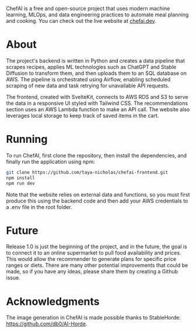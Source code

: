 ChefAI is a free and open-source project that uses modern machine learning, MLOps, and data engineering practices to automate meal planning and cooking. You can check out the live website at [chefai.dev](https://chefai.dev).

# About
The project's backend is written in Python and creates a data pipeline that scrapes recipes, applies ML technologies such as ChatGPT and Stable Diffusion to transform them, and then uploads them to an SQL database on AWS. The pipeline is orchestrated using Airflow, enabling scheduled scraping of new data and task retrying for unavailable API requests.

The frontend, created with SvelteKit, connects to AWS RDS and S3 to serve the data in a responsive UI styled with Tailwind CSS. The recommendations section uses an AWS Lambda function to make an API call. The website also leverages local storage to keep track of saved items in the cart.

# Running
To run ChefAI, first clone the repository, then install the dependencies, and finally run the application using npm:

```bash
git clone https://github.com/taya-nicholas/chefai-frontend.git
npm install
npm run dev
```
Note that the website relies on external data and functions, so you must first produce this using the backend code and then add your AWS credentials to a .env file in the root folder.

# Future
Release 1.0 is just the beginning of the project, and in the future, the goal is to connect it to an online supermarket to pull food availability and prices. This would allow the recommender to generate plans for specific price ranges or diets. There are many other potential improvements that could be made, so if you have any ideas, please share them by creating a Github issue.

# Acknowledgments
The image generation in ChefAI is made possible thanks to StableHorde: https://github.com/db0/AI-Horde.